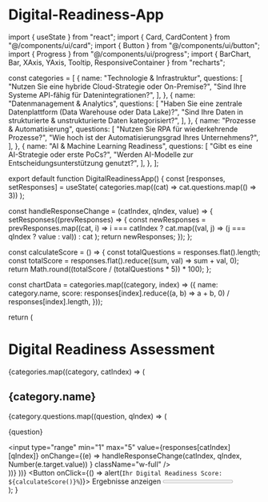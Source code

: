 # Digital-Readiness-App
import { useState } from "react";
import { Card, CardContent } from "@/components/ui/card";
import { Button } from "@/components/ui/button";
import { Progress } from "@/components/ui/progress";
import { BarChart, Bar, XAxis, YAxis, Tooltip, ResponsiveContainer } from "recharts";

const categories = [
  {
    name: "Technologie & Infrastruktur",
    questions: [
      "Nutzen Sie eine hybride Cloud-Strategie oder On-Premise?",
      "Sind Ihre Systeme API-fähig für Datenintegrationen?",
    ],
  },
  {
    name: "Datenmanagement & Analytics",
    questions: [
      "Haben Sie eine zentrale Datenplattform (Data Warehouse oder Data Lake)?",
      "Sind Ihre Daten in strukturierte & unstrukturierte Daten kategorisiert?",
    ],
  },
  {
    name: "Prozesse & Automatisierung",
    questions: [
      "Nutzen Sie RPA für wiederkehrende Prozesse?",
      "Wie hoch ist der Automatisierungsgrad Ihres Unternehmens?",
    ],
  },
  {
    name: "AI & Machine Learning Readiness",
    questions: [
      "Gibt es eine AI-Strategie oder erste PoCs?",
      "Werden AI-Modelle zur Entscheidungsunterstützung genutzt?",
    ],
  },
];

export default function DigitalReadinessApp() {
  const [responses, setResponses] = useState(
    categories.map((cat) => cat.questions.map(() => 3))
  );

  const handleResponseChange = (catIndex, qIndex, value) => {
    setResponses((prevResponses) => {
      const newResponses = prevResponses.map((cat, i) =>
        i === catIndex ? cat.map((val, j) => (j === qIndex ? value : val)) : cat
      );
      return newResponses;
    });
  };

  const calculateScore = () => {
    const totalQuestions = responses.flat().length;
    const totalScore = responses.flat().reduce((sum, val) => sum + val, 0);
    return Math.round((totalScore / (totalQuestions * 5)) * 100);
  };

  const chartData = categories.map((category, index) => ({
    name: category.name,
    score:
      responses[index].reduce((a, b) => a + b, 0) / responses[index].length,
  }));

  return (
    <div className="p-6 max-w-4xl mx-auto">
      <h1 className="text-2xl font-bold mb-4">Digital Readiness Assessment</h1>
      {categories.map((category, catIndex) => (
        <Card key={category.name} className="mb-4">
          <CardContent>
            <h2 className="text-xl font-semibold mb-2">{category.name}</h2>
            {category.questions.map((question, qIndex) => (
              <div key={question} className="mb-2">
                <p>{question}</p>
                <input
                  type="range"
                  min="1"
                  max="5"
                  value={responses[catIndex][qIndex]}
                  onChange={(e) =>
                    handleResponseChange(catIndex, qIndex, Number(e.target.value))
                  }
                  className="w-full"
                />
              </div>
            ))}
          </CardContent>
        </Card>
      ))}
      <Button onClick={() => alert(`Ihr Digital Readiness Score: ${calculateScore()}%`)}>
        Ergebnisse anzeigen
      </Button>
      <Progress value={calculateScore()} className="mt-4" />
      <ResponsiveContainer width="100%" height={300} className="mt-4">
        <BarChart data={chartData} layout="vertical">
          <XAxis type="number" domain={[0, 5]} hide />
          <YAxis dataKey="name" type="category" width={200} />
          <Tooltip />
          <Bar dataKey="score" fill="#82ca9d" />
        </BarChart>
      </ResponsiveContainer>
    </div>
  );
}
